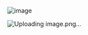 ![image](https://github.com/user-attachments/assets/58ae5c5a-ad4a-49c8-a758-6300286d27b8)

![Uploading image.png…]()


